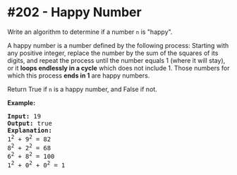 # \#202 - Happy Number
<p>Write an algorithm to determine if a number <code>n</code> is &quot;happy&quot;.</p>

<p>A happy number is a number defined by the following process: Starting with any positive integer, replace the number by the sum of the squares of its digits, and repeat the process until the number equals 1 (where it will stay), or it <strong>loops endlessly in a cycle</strong> which does not include 1. Those numbers for which this process <strong>ends in 1</strong> are happy numbers.</p>

<p>Return True if <code>n</code> is a happy number, and False if not.</p>

<p><strong>Example:&nbsp;</strong></p>

<pre>
<strong>Input:</strong> 19
<strong>Output:</strong> true
<strong>Explanation: 
</strong>1<sup>2</sup> + 9<sup>2</sup> = 82
8<sup>2</sup> + 2<sup>2</sup> = 68
6<sup>2</sup> + 8<sup>2</sup> = 100
1<sup>2</sup> + 0<sup>2</sup> + 0<sup>2</sup> = 1
</pre>
